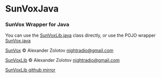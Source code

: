 # SunVoxJava
### SunVox Wrapper for Java


You can use the [SunVoxLib.java](https://github.com/Technus/SunVoxJava/blob/master/src/main/java/com/github/technus/sunvoxlib/SunVoxLib.java) class directly, 
or use the POJO wrapper [SunVox.java](https://github.com/Technus/SunVoxJava/blob/master/src/main/java/com/github/technus/sunvoxlib/model/SunVox.java)


[SunVox](https://warmplace.ru/soft/sunvox/) © Alexander Zolotov nightradio@gmail.com

[SunVoxLib](https://warmplace.ru/soft/sunvox/sunvox_lib.php) © Alexander Zolotov nightradio@gmail.com

[SunVoxLib github mirror](https://github.com/warmplace/sunvox_dll) 
